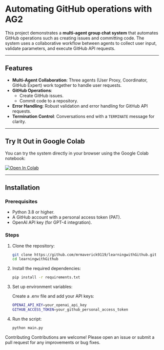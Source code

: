 # Automating GitHub operations with AG2


This project demonstrates a **multi-agent group chat system** that automates GitHub operations such as creating issues and committing code. The system uses a collaborative workflow between agents to collect user input, validate parameters, and execute GitHub API requests.

---

## Features

- **Multi-Agent Collaboration**: Three agents (User Proxy, Coordinator, GitHub Expert) work together to handle user requests.
- **GitHub Operations**:
  - Create GitHub issues.
  - Commit code to a repository.
- **Error Handling**: Robust validation and error handling for GitHub API requests.
- **Termination Control**: Conversations end with a `TERMINATE` message for clarity.

---

## Try It Out in Google Colab

You can try the system directly in your browser using the Google Colab notebook:

[![Open In Colab](https://colab.research.google.com/assets/colab-badge.svg)](https://colab.research.google.com/github/mrmaverick9119/ag2-meetup-blr/blob/main/ag-meetup-blr.ipynb)

---

## Installation

### Prerequisites
- Python 3.8 or higher.
- A GitHub account with a personal access token (PAT).
- OpenAI API key (for GPT-4 integration).

### Steps
1. Clone the repository:
   ```bash
   git clone https://github.com/mrmaverick9119/learningwithGithub.git
   cd learningwithGithub
   ```
 2. Install the required dependencies:
    ```bash
    pip install -r requirements.txt
    ```
 3. Set up environment variables:
    
    Create a .env file and add your API keys:
    ```bash
    OPENAI_API_KEY=your_openai_api_key
    GITHUB_ACCESS_TOKEN=your_github_personal_access_token
    ```
4. Run the script:
    ```bash
    python main.py
    ```

Contributing
Contributions are welcome! Please open an issue or submit a pull request for any improvements or bug fixes.
       
